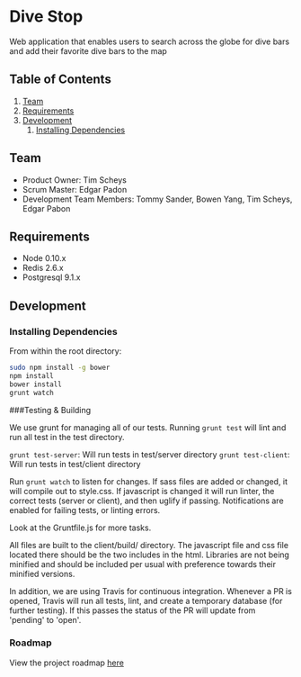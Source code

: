 # Dive Stop

Web application that enables users to search across the globe for dive bars and add their favorite dive bars to the map

## Table of Contents

1. [Team](#team)
1. [Requirements](#requirements)
1. [Development](#development)
    1. [Installing Dependencies](#installing-dependencies)

## Team

  - Product Owner: Tim Scheys
  - Scrum Master: Edgar Padon
  - Development Team Members: Tommy Sander, Bowen Yang, Tim Scheys, Edgar Pabon


## Requirements

- Node 0.10.x
- Redis 2.6.x
- Postgresql 9.1.x

## Development

### Installing Dependencies

From within the root directory:

```sh
sudo npm install -g bower
npm install
bower install
grunt watch
```

###Testing & Building

We use grunt for managing all of our tests. Running `grunt test` will lint and run all test in the test directory.

`grunt test-server`: Will run tests in test/server directory
`grunt test-client`: Will run tests in test/client directory

Run `grunt watch` to listen for changes. If sass files are added or changed, it will compile out to style.css. If javascript is changed it will run linter, the correct tests (server or client), and then uglify if passing. Notifications are enabled for failing tests, or linting errors.

Look at the Gruntfile.js for more tasks.

All files are built to the client/build/ directory. The javascript file and css file located there should be the two includes in the html. Libraries are not being minified and should be included per usual with preference towards their minified versions. 

In addition, we are using Travis for continuous integration. Whenever a PR is opened, Travis will run all tests, lint, and create a temporary database (for further testing). If this passes the status of the PR will update from 'pending' to 'open'.


### Roadmap

View the project roadmap [here](https://github.com/CrimeVisualizer/DiveStop/issues)



